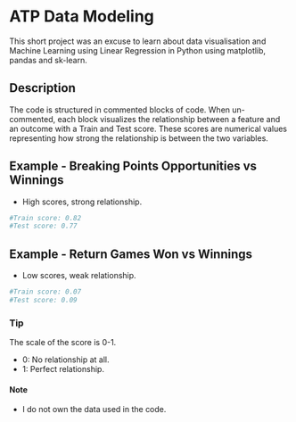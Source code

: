 # ATP Data Modeling

This short project was an excuse to learn about data visualisation and Machine Learning using Linear Regression in Python using matplotlib, pandas and sk-learn.
## Description

The code is structured in commented blocks of code. When un-commented, each block visualizes the relationship between a feature and an outcome with a Train and Test score. These scores are numerical values representing how strong the relationship is between the two variables.

## Example - Breaking Points Opportunities vs Winnings
- High scores, strong relationship.
```sh   
#Train score: 0.82
#Test score: 0.77
   ```
## Example - Return Games Won vs Winnings
- Low scores, weak relationship.
```sh   
#Train score: 0.07
#Test score: 0.09
```

### Tip
The scale of the score is 0-1.
- 0: No relationship at all.
- 1: Perfect relationship.

#### Note
- I do not own the data used in the code.

